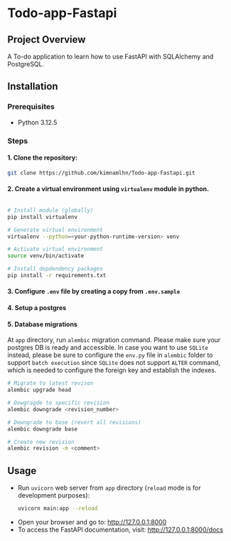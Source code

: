 # Todo-app-Fastapi

## Project Overview

A To-do application to learn how to use FastAPI with SQLAlchemy and PostgreSQL.

## Installation

### Prerequisites

- Python 3.12.5

### Steps

#### 1. Clone the repository:
```bash
git clone https://github.com/kimnamlhn/Todo-app-Fastapi.git
```
#### 2. Create a virtual environment using `virtualenv` module in python.
```bash

# Install module (globally)
pip install virtualenv

# Generate virtual environment
virtualenv --python=<your-python-runtime-version> venv

# Activate virtual environment
source venv/bin/activate

# Install depdendency packages
pip install -r requirements.txt
```

#### 3. Configure `.env` file by creating a copy from `.env.sample`

#### 4. Setup a postgres 

#### 5. Database migrations
 At `app` directory, run `alembic` migration command. Please make sure your postgres DB is ready and accessible. In case you want to use `SQLite` instead, please be sure to configure the `env.py` file in `alembic` folder to support `batch execution` since `SQLite` does not support `ALTER` command, which is needed to configure the foreign key and establish the indexes.
```bash
# Migrate to latest revison
alembic upgrade head

# Dowgragde to specific revision
alembic downgrade <revision_number>

# Downgrade to base (revert all revisions)
alembic downgrade base

# Create new revision
alembic revision -m <comment>
```   

## Usage
- Run `uvicorn` web server from `app` directory (`reload` mode is for development purposes):
    ```bash
    uvicorn main:app --reload
    ```
- Open your browser and go to: http://127.0.0.1:8000
- To access the FastAPI documentation, visit: http://127.0.0.1:8000/docs